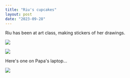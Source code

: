 ```yaml
---
title: "Riu's cupcakes"
layout: post
date: "2023-09-28"
---
```


Riu has been at art class, making stickers of her drawings.

![](/assets/images/2023/20230928_190444-901x1024.jpg)

![](/assets/images/2023/20230928_190534-868x1024.jpg)

Here's one on Papa's laptop...

![](/assets/images/2023/20231018_142653-929x1024.jpg)
